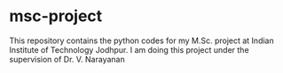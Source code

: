 # msc-project
This repository contains the python codes for my M.Sc. project at Indian Institute of Technology Jodhpur.
I am doing this project under the supervision of Dr. V. Narayanan 
